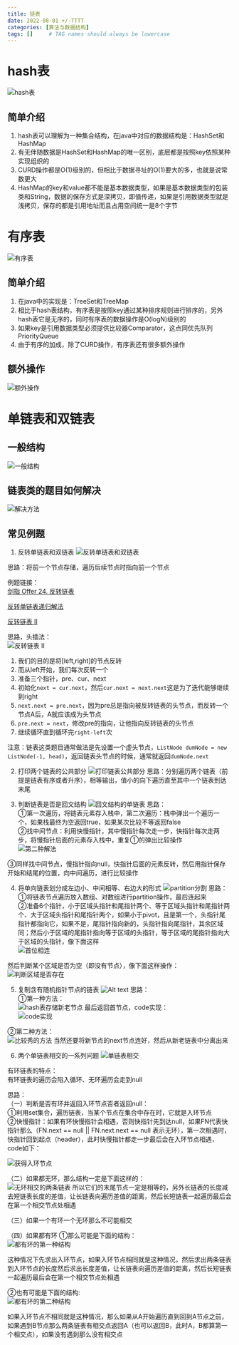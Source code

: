```yaml
---
title: 链表
date: 2022-08-01 +/-TTTT
categories: [算法与数据结构]
tags: []     # TAG names should always be lowercase
---
```


# hash表
![hash表](/blog/202208012047735.png "Optional title")

## 简单介绍
1. hash表可以理解为一种集合结构，在java中对应的数据结构是：HashSet和HashMap
2. 有无伴随数据是HashSet和HashMap的唯一区别，底层都是按照key依照某种实现组织的
3. CURD操作都是O(1)级别的，但相比于数据寻址的O(1)要大的多，也就是说常数更大
4. HashMap的key和value都不能是基本数据类型，如果是基本数据类型的包装类和String，数据的保存方式是深拷贝，即值传递，如果是引用数据类型就是浅拷贝，保存的都是引用地址而且占用空间统一是8个字节


# 有序表
![有序表](/blog/202208012055088.png "Optional title")
## 简单介绍
1. 在java中的实现是：TreeSet和TreeMap
2. 相比于hash表结构，有序表是按照key通过某种排序规则进行排序的，另外hash表它是无序的，同时有序表的数据操作是O(logN)级别的
3. 如果key是引用数据类型必须提供比较器Comparator，这点同优先队列PriorityQueue
4. 由于有序的加成，除了CURD操作，有序表还有很多额外操作

## 额外操作
![额外操作](/blog/202208012059919.png "Optional title")

# 单链表和双链表
## 一般结构
![一般结构](/blog/202208012154078.png "Optional title")

## 链表类的题目如何解决
![解决方法](/blog/202208012159278.png "Optional title")

## 常见例题
1. 反转单链表和双链表
![反转单链表和双链表](/blog/202208012155478.png "Optional title")

思路：将前一个节点存储，遍历后续节点时指向前一个节点

例题链接：<br>
[剑指 Offer 24. 反转链表](https://leetcode.cn/problems/fan-zhuan-lian-biao-lcof/)

[反转单链表递归解法](https://leetcode.cn/problems/UHnkqh/)

[反转链表 II](https://leetcode.cn/problems/reverse-linked-list-ii/)

思路，头插法：<br>
![反转链表 II](/blog/202208050937945.png "Optional title")

1. 我们的目的是将\[left,right\]的节点反转
2. 而从left开始，我们每次反转一个
3. 准备三个指针，pre、cur、next
4. 初始化`next = cur.next`，然后`cur.next = next.next`这是为了迭代能够继续到right
5. `next.next = pre.next`，因为pre总是指向被反转链表的头节点，而反转一个节点A后，A就应该成为头节点
6. `pre.next = next`，修改pre的指向，让他指向反转链表的头节点
7. 继续循环直到循环完`right-left`次

注意：链表这类题目通常做法是先设置一个虚头节点，`ListNode dumNode = new ListNode(-1, head)`，返回链表头节点的时候，通常就返回`dumNode.next`

2. 打印两个链表的公共部分
![打印链表公共部分](/blog/202208012156697.png "Optional title")
思路：分别遍历两个链表（前提是链表有序或者升序），相等输出，值小的向下遍历直至其中一个链表到达末尾

3. 判断链表是否是回文结构
![回文结构的单链表](/blog/202208012157125.png "Optional title")
思路：<br>
①第一次遍历，将链表元素存入栈中，第二次遍历：栈中弹出一个遍历一个，如果栈最终为空返回true，如果某次比较不等返回false<br>
②找中间节点：利用快慢指针，其中慢指针每次走一步，快指针每次走两步，将慢指针后面的元素存入栈中，重复①的弹出比较操作<br>
![第二种解法](/blog/202208012240719.png "Optional title")

③同样找中间节点，慢指针指向null，快指针后面的元素反转，然后用指针保存开始和结尾的位置，向中间遍历，进行比较操作

4. 将单向链表划分成左边小、中间相等、右边大的形式
![partition分割](/blog/202208012200184.png "Optional title")
思路：<br>
①将链表节点遍历放入数组、对数组进行partition操作，最后连起来<br>
②准备6个指针，小于区域头指针和尾指针两个、等于区域头指针和尾指针两个、大于区域头指针和尾指针两个，如果小于pivot，且是第一个，头指针尾指针都指向它，如果不是，尾指针指向新的，头指针指向尾指针，其余区域同；然后小于区域的尾指针指向等于区域的头指针，等于区域的尾指针指向大于区域的头指针，像下面这样<br>
![首位相连](/blog/202208012241155.png "Optional title")

然后判断某个区域是否为空（即没有节点），像下面这样操作：<br>
![判断区域是否存在](/blog/202208012239132.png "Optional title")

5. 复制含有随机指针节点的链表
![Alt text](/blog/202208012242658.png "Optional title")
思路：<br>
①第一种方法：<br>
![hash表存储新老节点](/blog/202208012249368.png "Optional title")
最后返回首节点，code实现：<br>
![code实现](/blog/202208012251208.png "Optional title")

②第二种方法：<br>
![比较秀的方法](/blog/202208012300759.png "Optional title")
当然还要将新节点的next节点连好，然后从新老链表中分离出来

6. 两个单链表相交的一系列问题
![单链表相交](/blog/202208022129084.png "Optional title")

有环链表的特点：<br>
有环链表的遍历会陷入循环、无环遍历会走到null

思路：<br>
（一）判断是否有环并返回入环节点否者返回null：<br>
①利用set集合，遍历链表，当某个节点在集合中存在时，它就是入环节点<br>
②快慢指针：如果有环快慢指针会相遇，否则快指针先到达null，如果FN代表快指针那么（FN.next == null || FN.next.next == null 表示无环），第一次相遇时，快指针回到起点（header），此时快慢指针都走一步最后会在入环节点相遇，code如下：

![获得入环节点](/blog/202208022144823.png "Optional title")

（二）如果都无环，那么结构一定是下面这样的：<br>
![无环相交的两条链表](/blog/202208022153107.png "Optional title")
所以它们的末尾节点一定是相等的，另外长链表的长度减去短链表长度的差值，让长链表向遍历差值的距离，然后长短链表一起遍历最后会在第一个相交节点处相遇

（三）如果一个有环一个无环那么不可能相交

（四）如果都有环
①那么可能是下面的结构：<br>
![都有环的第一种结构](/blog/202208022159439.png "Optional title")

这种情况下先求出入环节点，如果入环节点相同就是这种情况，然后求出两条链表到入环节点的长度然后求出长度差值，让长链表向遍历差值的距离，然后长短链表一起遍历最后会在第一个相交节点处相遇

②也有可能是下面的结构:<br>
![都有环的第二种结构](/blog/202208022207554.png "Optional title") 

如果入环节点不相同就是这种情况，那么如果从A开始遍历直到回到A节点之前，如果遇到B节点那么两条链表有相交点返回A（也可以返回B，此时A，B都算第一个相交点），如果没有遇到那么没有相交点
